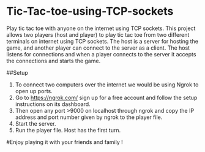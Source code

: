 # Tic-Tac-toe-using-TCP-sockets
Play tic tac toe with anyone on the internet using TCP sockets. This project allows two players (host and player) to play tic tac toe from two different terminals on internet using TCP sockets. The host is a server for hosting the game, and another player can connect to the server as a client. The host listens for connections and when a player connects to the server it accepts the connections and starts the game.

##Setup
1. To connect two computers over the internet we would be using Ngrok to open up ports.
2. Go to https://ngrok.com/ sign up for a free account and follow the setup instructions on its dashboard.
3. Then open any port >9000 on localhost through ngrok and copy the IP address and port number given by ngrok to the player file.
4. Start the server.
5. Run the player file. Host has the first turn.

#Enjoy playing it with your friends and family !

